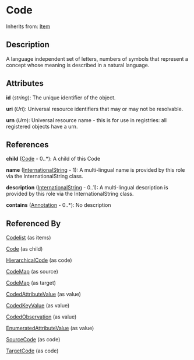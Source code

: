 
# Code

Inherits from: [Item](../Base/Item.md)



## Description

A language independent set of letters, numbers of symbols that represent a concept whose meaning is described in a natural language.


## Attributes

**id** (*string*): The unique identifier of the object.

**uri** (*Url*): Universal resource identifiers that may or may not be resolvable.

**urn** (*Urn*): Universal resource name - this is for use in registries: all registered objects have a urn.



## References

**child** ([Code](Code.md) - 0..*): A child of this Code

**name** ([InternationalString](../Base/InternationalString.md) - 1): A multi-lingual name is provided by this role via the InternationalString class.

**description** ([InternationalString](../Base/InternationalString.md) - 0..1): A multi-lingual description is provided by this role via the InternationalString class.

**contains** ([Annotation](../Base/Annotation.md) - 0..*): No description



## Referenced By

[Codelist](Codelist.md) (as items)

[Code](Code.md) (as child)

[HierarchicalCode](../HierarchicalCodelists/HierarchicalCode.md) (as code)

[CodeMap](../ItemSchemeMaps/CodeMap.md) (as source)

[CodeMap](../ItemSchemeMaps/CodeMap.md) (as target)

[CodedAttributeValue](../DataStructureDefinitions/CodedAttributeValue.md) (as value)

[CodedKeyValue](../DataStructureDefinitions/CodedKeyValue.md) (as value)

[CodedObservation](../DataStructureDefinitions/CodedObservation.md) (as value)

[EnumeratedAttributeValue](../MetadataStructureDefinitions/EnumeratedAttributeValue.md) (as value)

[SourceCode](../HybridCodelistMap/SourceCode.md) (as code)

[TargetCode](../HybridCodelistMap/TargetCode.md) (as code)


